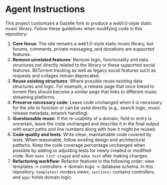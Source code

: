 # Agent Instructions

This project customizes a Gazelle fork to produce a web1.0-style static music library.
Follow these guidelines when modifying code in this repository:

1. **Core focus**: The site remains a web1.0-style static music library, but forums, comments, private messaging, and donations are supported features.
2. **Remove unrelated features**: Remove logic, functionality and data structures not directly related to the library or these supported social features. BitTorrent tracking as well as legacy social features such as requests and collages remain deprecated.
3. **Reuse existing structures**: Where possible reuse existing data structures and logic. For example, a release page that once linked to torrent files should become a similar page that links to different music streaming platforms.
4. **Preserve necessary code**: Leave code unchanged when it is necessary for the site to function or can be used directly (e.g., search logic, music release metadata, artwork handling).
5. **Questionable reuse**: If the re-usability of a domain, field or entry is uncertain, leave the code unchanged and describe it in the final output with exact paths and line numbers along with how it might be reused.
6. **Code quality and tests**: Write clean, maintainable code covered by tests. When reasonable, follow existing design and architectural patterns. Keep the code coverage percentage unchanged when possible by adding or adjusting tests for newly created or modified code. Run `make lint-staged` and `make test` after making changes.
7. **Refactoring workflow**: Refactor features in the following order: view templates → controllers → domain logic → database schema. In this repository, `templates/` renders views, `sections/` contains controllers, and `app/` holds domain logic.

